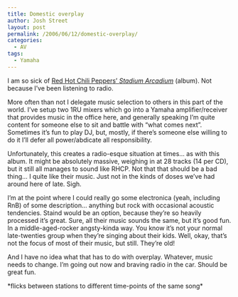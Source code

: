 ```yaml
---
title: Domestic overplay
author: Josh Street
layout: post
permalink: /2006/06/12/domestic-overplay/
categories:
  - AV
tags:
  - Yamaha
---
```

I am so sick of [Red Hot Chili Peppers&#8217; *Stadium Arcadium*][1] (album). Not because I&#8217;ve been listening to radio.

More often than not I delegate music selection to others in this part of the world. I&#8217;ve setup two 1RU mixers which go into a Yamaha amplifier/receiver that provides music in the office here, and generally speaking I&#8217;m quite content for someone else to sit and battle with &#8220;what comes next&#8221;. Sometimes it&#8217;s fun to play DJ, but, mostly, if there&#8217;s someone else willing to do it I&#8217;ll defer all power/abdicate all responsibility.

Unfortunately, this creates a radio-esque situation at times&#8230; as with this album. It might be absolutely massive, weighing in at 28 tracks (14 per CD), but it still all manages to sound like RHCP. Not that that should be a bad thing&#8230; I quite like their music. Just not in the kinds of doses we&#8217;ve had around here of late. Sigh.

I&#8217;m at the point where I could really go some electronica (yeah, including RnB) of some description&#8230; anything but rock with occasional acoustic tendencies. Staind would be an option, because they&#8217;re so heavily processed it&#8217;s great. Sure, all their music sounds the same, but it&#8217;s good fun. In a middle-aged-rocker angsty-kinda way. You know it&#8217;s not your normal late-twenties group when they&#8217;re singing about their kids. Well, okay, that&#8217;s not the focus of most of their music, but still. They&#8217;re old!

And I have no idea what that has to do with overplay. Whatever, music needs to change. I&#8217;m going out now and braving radio in the car. Should be great fun.

\*flicks between stations to different time-points of the same song\*

 [1]: http://www.sanity.com.au/product/rockpop.asp?sku=-978335